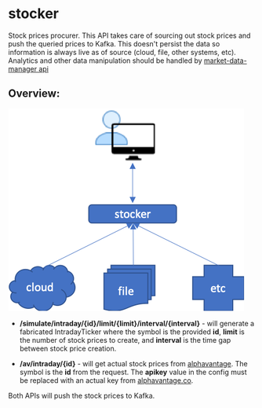 # stocker
Stock prices procurer. This API takes care of sourcing out stock prices and push the queried prices to Kafka.
This doesn't persist the data so information is always live as of source (cloud, file, other systems, etc). Analytics and other data manipulation should be handled by [market-data-manager api](https://github.com/chiusday/market-data)

## Overview:
![](src/main/resources/images/stockerOverview.png)

- **/simulate/intraday/{id}/limit/{limit}/interval/{interval}** - will generate a fabricated IntradayTicker where the symbol
is the provided **id**, **limit** is the number of stock prices to create, and **interval** is the time gap between stock
price creation.

- **/av/intraday/{id}** - will get actual stock prices from [alphavantage](https://www.alphavantage.co/query?function=TIME_SERIES_INTRADAY&symbol={id}&apikey=demo&interval=5min).
The symbol is the **id** from the request. The **apikey** value in the config must be replaced with an actual key from [alphavantage.co](https://www.alphavantage.co/support/#api-key).

Both APIs will push the stock prices to Kafka.